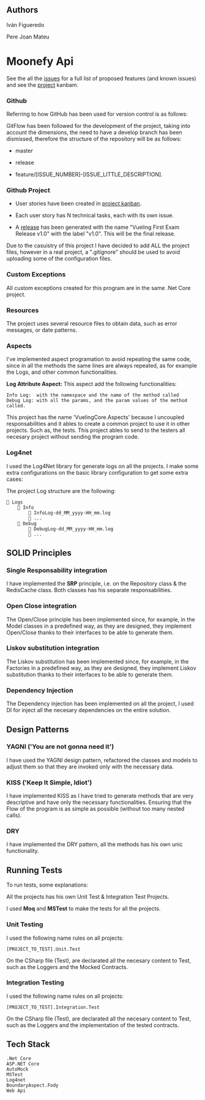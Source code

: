 ## Authors
Iván Figueredo

Pere Joan Mateu

# Moonefy Api

See the all the [issues](https://github.com/ItsIvanPsk/Monefly-Api/issues) for a full list of proposed features (and known issues) and see the [project](https://github.com/users/ItsIvanPsk/projects/10) kanbam.
### Github

Referring to how GitHub has been used for version control is as follows:

GitFlow has been followed for the development of the project, taking into account the dimensions, the need to have a develop branch has been dismissed, therefore the structure of the repository will be as follows:

- master

- release

- feature/[ISSUE_NUMBER]-[ISSUE_LITTLE_DESCRIPTION].

### Github Project

- User stories have been created in [project kanban](https://github.com/users/ItsIvanPsk/projects/9).
- Each user story has N technical tasks, each with its own issue.

- A [release](https://github.com/ItsIvanPsk/FizzBuzzVuelingExam/releases) has been generated with the name "Vueling First Exam Release v1.0" with the label "v1.0". This will be the final release.

Due to the casuistry of this project I have decided to add ALL the project files, however in a real project, a ".gitignore" should be used to avoid uploading some of the configuration files.

### Custom Exceptions
All custom exceptions created for this program are in the same .Net Core project.

### Resources
The project uses several resource files to obtain data, such as error messages, or date patterns.

### Aspects
I've implemented aspect programation to avoid repeating the same code, since in all the methods the same lines are always repeated, as for example the Logs, and other common functionalities.

**Log Attribute Aspect:** This aspect add the following functionalities:

    Info Log:  with the namespace and the name of the method called
    Debug Log: with all the params, and the param values of the method called.

This project has the name 'VuelingCore.Aspects' because I uncoupled responsabilities and it ables to create a common project to use it in other projects. Such as, the tests. This project ables to send to the testers all necesary project without sending the program code.

### Log4net
I used the Log4Net library for generate logs on all the projects. I make some extra configurations on the basic library configuration to get some extra cases:

The project Log structure are the following:

    📁 Logs
        📁 Info
            📄 InfoLog-dd_MM_yyyy-HH_mm.log
            📄 ...
        📁 Debug
            📄 DebugLog-dd_MM_yyyy-HH_mm.log
            📄 ...

## SOLID Principles

### Single Responsability integration
I have implemented the **SRP** principle, i.e. on the Repository class & the RedisCache class. Both classes has his separate responsabilities.

### Open Close integration
The Open/Close principle has been implemented since, for example, in the Model classes in a predefined way, as they are designed, they implement Open/Close thanks to their interfaces to be able to generate them.

### Liskov substitution integration
The Liskov substitution has been implemented since, for example, in the Factories in a predefined way, as they are designed, they implement Liskov substitution thanks to their interfaces to be able to generate them.

### Dependency Injection
The Dependency injection has been implemented on all the project, I used DI for inject all the necesary dependencies on the entire solution.

## Design Patterns

### YAGNI ('You are not gonna need it')
I have used the YAGNI design pattern, refactored the classes and models to adjust them so that they are invoked only with the necessary data.

### KISS ('Keep It Simple, Idiot')
I have implemented KISS as I have tried to generate methods that are very descriptive and have only the necessary functionalities. Ensuring that the Flow of the program is as simple as possible (without too many nested calls).

### DRY
I have implemented the DRY pattern, all the methods has his own unic functionality.
## Running Tests

To run tests, some explanations:

All the projects has his own Unit Test & Integration Test Projects.

I used **Moq** and **MSTest** to make the tests for all the projects.

### Unit Testing
I used the following name rules on all projects:

    [PROJECT_TO_TEST].Unit.Test

On the CSharp file (Test), are declarated all the necesary content to Test, such as the Loggers and the Mocked Contracts.

### Integration Testing
I used the following name rules on all projects:
    
    [PROJECT_TO_TEST].Integration.Test

On the CSharp file (Test), are declarated all the necesary content to Test, such as the Loggers and the implementation of the tested contracts.

## Tech Stack

    .Net Core
    ASP.NET Core
    AutoMock
    MSTest
    Log4net
    BoundaryAspect.Fody
    Web Api
  
